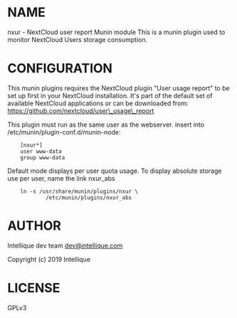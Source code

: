 # NAME

nxur - NextCloud user report Munin module
This is a munin plugin used to monitor NextCloud Users storage consumption. 

# CONFIGURATION

This munin plugins requires the NextCloud plugin "User usage report" to be set up first in your NextCloud installation. It's part of the default set of available NextCloud applications or can be downloaded from: https://github.com/nextcloud/user\_usage\_report

This plugin must run as the same user as the webserver.
insert into /etc/munin/plugin-conf.d/munin-node:

        [nxur*]
        user www-data
        group www-data

Default mode displays per user quota usage. To display absolute storage use per
user, name the link nxur\_abs

        ln -s /usr/share/munin/plugins/nxur \
                /etc/munin/plugins/nxur_abs

# AUTHOR

Intellique dev team <dev@intellique.com>

Copyright (c) 2019 Intellique

# LICENSE

GPLv3
